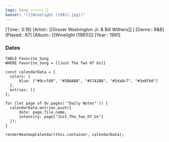 ```yaml
---
tags: Song ⭐⭐⭐⭐⭐ 💛
banner: "![[Winelight (1981).jpg]]"
---
```

[Time:: 3:18]
[Artist:: [[Grover Washington Jr. & Bill Withers]] ]
[Genre:: R&B]
[Played:: 67]
[Album:: [[Winelight (1981)]]]
[Year:: 1981]
### Dates
````dataview
TABLE Favorite_Song
WHERE Favorite_Song = [[Just The Two Of Us]]
````

  ```dataviewjs
const calendarData = { 
	colors: { 
		blue: ["#9ccfd8", "#5BAAB8", "#57A1BB", "#5da8c7", "#3e8fb0"] 
	}, 
	entries: [] 
}; 

for (let page of dv.pages('"Daily Notes"')) { 
	calendarData.entries.push({ 
		date: page.file.name, 
		intensity: page["Just_The_Two_Of_Us"]
	}); 
} 

renderHeatmapCalendar(this.container, calendarData);
```

